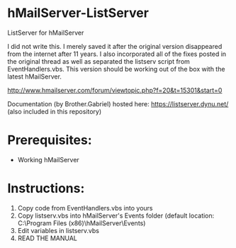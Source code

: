 # hMailServer-ListServer

ListServer for hMailServer 

I did not write this. I merely saved it after the original version disappeared from the internet after 11 years. I also incorporated all of the fixes posted in the original thread as well as separated the listserv script from EventHandlers.vbs. This version should be working out of the box with the latest hMailServer.

http://www.hmailserver.com/forum/viewtopic.php?f=20&t=15301&start=0

Documentation (by Brother.Gabriel) hosted here: https://listserver.dynu.net/ (also included in this repository)


# Prerequisites: 
* Working hMailServer


# Instructions:

1) Copy code from EventHandlers.vbs into yours
2) Copy listserv.vbs into hMailServer's Events folder (default location: C:\Program Files (x86)\hMailServer\Events)
3) Edit variables in listserv.vbs 
4) READ THE MANUAL
